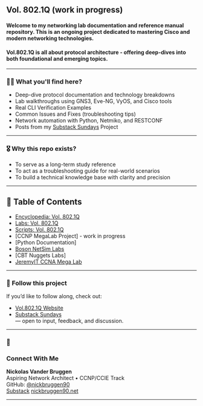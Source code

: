 ## Vol. 802.1Q (work in progress)   

#### Welcome to my networking lab documentation and reference manual repository. This is an ongoing project dedicated to mastering Cisco and modern networking technologies.
#### Vol.802.1Q is all about protocol architecture - offering deep-dives into both foundational and emerging topics.
---
### 🕵️‍♂️ What you'll find here?

- Deep-dive protocol documentation and technology breakdowns
- Lab walkthroughs using GNS3, Eve-NG, VyOS, and Cisco tools
- Real CLI Verification Examples
- Common Issues and Fixes (troubleshooting tips)
- Network automation with Python, Netmiko, and RESTCONF
- Posts from my [Substack Sundays](https://vol8021q.substack.com) Project
---
### 🎖️ Why this repo exists?
* To serve as a long-term study reference
* To act as a troubleshooting guide for real-world scenarios
* To build a technical knowledge base with clarity and precision
---
## 🔮 Table of Contents
* [Encyclopedia: Vol. 802.1Q](https://github.com/nickbruggen90/Networking-Encyclopedia-frontside)
* [Labs: Vol. 802.1Q](https://github.com/nickbruggen90/LabsVol8021Q/tree/main)
* [Scripts: Vol. 802.1Q](https://github.com/nickbruggen90/scripts)
* [CCNP MegaLab Project] - work in progress
* [Python Documentation]
* [Boson NetSim Labs](https://github.com/nickbruggen90/Boson-NetSim-Labs)
* [CBT Nuggets Labs]
* [JeremyIT CCNA Mega Lab](https://github.com/nickbruggen90/Packet-Tracer-Mega-Lab)
---
### 🧭 Follow this project

If you’d like to follow along, check out:

* [Vol.802.1Q Website](https://www.vol8021q.com)
* [Substack Sundays](https://vol8021q.substack.com)  
 — open to input, feedback, and discussion.

---
### 👋
### Connect With Me

**Nickolas Vander Bruggen**  
Aspiring Network Architect • CCNP/CCIE Track  
GitHub: [@nickbruggen90](https://github.com/nickbruggen90)  
[Substack](https://vol8021q.substack.com)
[nickbruggen90.net](https://www.nickbruggen90.net)

---

